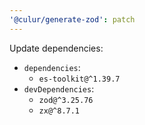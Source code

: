 ```yaml
---
'@culur/generate-zod': patch
---
```


Update dependencies:

- `dependencies`:
  - `es-toolkit@^1.39.7`
- `devDependencies`:
  - `zod@^3.25.76`
  - `zx@^8.7.1`
